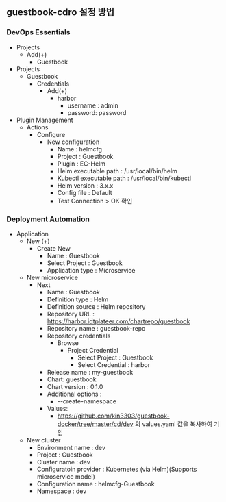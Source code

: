 
## guestbook-cdro 설정 방법 
 
 
### DevOps Essentials

- Projects 
	- Add(+) 
		- Guestbook 
- Projects
	-  Guestbook
		- Credentials 
			- Add(+) 
				- harbor
					- username : admin
					- password: password
- Plugin Management
	- Actions
		- Configure
			- New configuration
				- Name : helmcfg
				- Project : Guestbook
				- Plugin : EC-Helm
				- Helm executable path : /usr/local/bin/helm
				- Kubectl executable path : /usr/local/bin/kubectl
				- Helm version : 3.x.x
				- Config file : Default
				- Test Connection > OK 확인

### Deployment Automation

- Application
	- New (+)
		- Create New
			- Name : Guestbook
			- Select Project : Guestbook
			- Application type : Microservice
	- New microservice
		- Next
			- Name : Guestbook
			- Definition type : Helm
			- Definition source : Helm repository
			- Repository URL :  https://harbor.idtplateer.com/chartrepo/guestbook
			- Repository name : guestbook-repo
			- Repository credentials 
				- Browse
					- Project Credential
						- Select Project : Guestbook
						- Select Credential : harbor
			- Release name : my-guestbook
			- Chart: guestbook
			- Chart version : 0.1.0
			- Additional options : 
				- --create-namespace
			- Values:
				- https://github.com/kin3303/guestbook-docker/tree/master/cd/dev 의 values.yaml 값을 복사하여 기입
	- New cluster
		- Environment name : dev
		- Project : Guestbook
		- Cluster name : dev
		- Configuratoin provider : Kubernetes (via Helm)(Supports microservice model)
		- Configuration name : helmcfg-Guestbook
		- Namespace : dev
